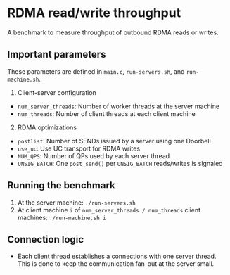 # RDMA read/write throughput
A benchmark to measure throughput of outbound RDMA reads or writes.

## Important parameters
These parameters are defined in `main.c`, `run-servers.sh`, and `run-machine.sh`.

1. Client-server configuration
  * `num_server_threads`: Number of worker threads at the server machine
  * `num_threads`: Number of client threads at each client machine
2. RDMA optimizations
  * `postlist`: Number of SENDs issued by a server using one Doorbell
  * `use_uc`: Use UC transport for RDMA writes
  * `NUM_QPS`: Number of QPs used by each server thread
  * `UNSIG_BATCH`: One `post_send()` per `UNSIG_BATCH` reads/writes is signaled

## Running the benchmark
1. At the server machine: `./run-servers.sh`
2. At client machine `i` of `num_server_threads / num_threads` client machines:
   `./run-machine.sh i`

## Connection logic
 * Each client thread establishes a connections with one server thread. This
   is done to keep the communication fan-out at the server small.
